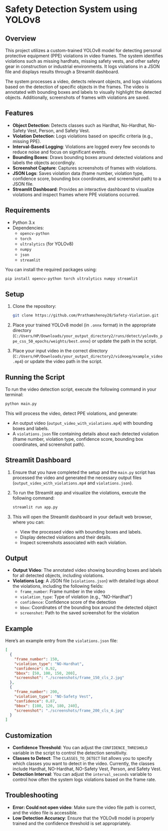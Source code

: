 
# Safety Detection System using YOLOv8

## Overview
This project utilizes a custom-trained YOLOv8 model for detecting personal protective equipment (PPE) violations in video frames. The system identifies violations such as missing hardhats, missing safety vests, and other safety gear in construction or industrial environments. It logs violations in a JSON file and displays results through a Streamlit dashboard.

The system processes a video, detects relevant objects, and logs violations based on the detection of specific objects in the frames. The video is annotated with bounding boxes and labels to visually highlight the detected objects. Additionally, screenshots of frames with violations are saved.

## Features
- **Object Detection**: Detects classes such as Hardhat, No-Hardhat, No-Safety Vest, Person, and Safety Vest.
- **Violation Detection**: Logs violations based on specific criteria (e.g., missing PPE).
- **Interval-Based Logging**: Violations are logged every few seconds to reduce noise and focus on significant events.
- **Bounding Boxes**: Draws bounding boxes around detected violations and labels the objects accordingly.
- **Screenshot Capture**: Captures screenshots of frames with violations.
- **JSON Logs**: Saves violation data (frame number, violation type, confidence score, bounding box coordinates, and screenshot path) to a JSON file.
- **Streamlit Dashboard**: Provides an interactive dashboard to visualize violations and inspect frames where PPE violations occurred.

## Requirements

- Python 3.x
- Dependencies:
  - `opencv-python`
  - `torch`
  - `ultralytics` (for YOLOv8)
  - `numpy`
  - `json`
  - `streamlit`
  
You can install the required packages using:

```bash
pip install opencv-python torch ultralytics numpy streamlit
```

## Setup

1. Clone the repository:
   ```bash
   git clone https://github.com/Prathamshenoy28/Safety-Violation.git
   ```

2. Place your trained YOLOv8 model (in `.onnx` format) in the appropriate directory (`C:/Users/HP/Downloads/your_output_directory2/runs/detect/yolov8s_ppe_css_50_epochs/weights/best.onnx`) or update the path in the script.

3. Place your input video in the correct directory (`C:/Users/HP/Downloads/your_output_directory2/videoeg/example_video.mp4`) or update the video path in the script.

## Running the Script

To run the video detection script, execute the following command in your terminal:

```bash
python main.py
```

This will process the video, detect PPE violations, and generate:
- An output video (`output_video_with_violations.mp4`) with bounding boxes and labels.
- A `violations.json` file containing details about each detected violation (frame number, violation type, confidence score, bounding box coordinates, and screenshot path).

## Streamlit Dashboard

1. Ensure that you have completed the setup and the `main.py` script has processed the video and generated the necessary output files (`output_video_with_violations.mp4` and `violations.json`).
  
2. To run the Streamlit app and visualize the violations, execute the following command:

   ```bash
   streamlit run app.py
   ```

3. This will open the Streamlit dashboard in your default web browser, where you can:
   - View the processed video with bounding boxes and labels.
   - Display detected violations and their details.
   - Inspect screenshots associated with each violation.

## Output

- **Output Video**: The annotated video showing bounding boxes and labels for all detected objects, including violations.
- **Violations Log**: A JSON file (`violations.json`) with detailed logs about the violations, including the following fields:
  - `frame_number`: Frame number in the video
  - `violation_type`: Type of violation (e.g., "NO-Hardhat")
  - `confidence`: Confidence score of the detection
  - `bbox`: Coordinates of the bounding box around the detected object
  - `screenshot`: Path to the saved screenshot for the violation

## Example

Here’s an example entry from the `violations.json` file:

```json
[
  {
    "frame_number": 150,
    "violation_type": "NO-Hardhat",
    "confidence": 0.92,
    "bbox": [50, 100, 150, 200],
    "screenshot": "./screenshots/frame_150_cls_2.jpg"
  },
  {
    "frame_number": 200,
    "violation_type": "NO-Safety Vest",
    "confidence": 0.87,
    "bbox": [100, 120, 180, 240],
    "screenshot": "./screenshots/frame_200_cls_4.jpg"
  }
]
```

## Customization

- **Confidence Threshold**: You can adjust the `CONFIDENCE_THRESHOLD` variable in the script to control the detection sensitivity.
- **Classes to Detect**: The `CLASSES_TO_DETECT` list allows you to specify which classes you want to detect in the video. Currently, the classes include Hardhat, NO-Hardhat, NO-Safety Vest, Person, and Safety Vest.
- **Detection Interval**: You can adjust the `interval_seconds` variable to control how often the system logs violations based on the frame rate.

## Troubleshooting

- **Error: Could not open video**: Make sure the video file path is correct, and the video file is accessible.
- **Low Detection Accuracy**: Ensure that the YOLOv8 model is properly trained and the confidence threshold is set appropriately.

